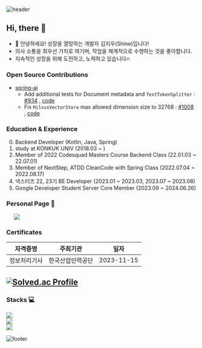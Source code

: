![header](https://capsule-render.vercel.app/api?type=waving&color=0:4B89DC,50:8BB3E8,100:8DD6DC&height=300&section=header&text=Shine's%20github&fontSize=60&fontAlignY=50&fontColor=FFFFFF)
##  Hi, there 👋
- 🌱 안녕하세요! 성장을 열망하는 개발자 김지우(Shine)입니다!
- 의사 소통을 최우선 가치로 여기며, 작업을 체계적으로 수행하는 것을 좋아합니다.
- 지속적인 성장을 위해 도전하고, 노력하고 있습니다🔥

### Open Source Contributions
- [spring-ai](https://github.com/spring-projects/spring-ai/pulls?q=is%3Apr+author%3Azbqmgldjfh)
  - Add additional tests for Document metadata and `TextTokenSplitter` : [#934](https://github.com/spring-projects/spring-ai/pull/934) , [code](https://github.com/spring-projects/spring-ai/commit/3bec210b802e7238dd096017e72d09db7a628864)
  - Fix `MilvusVectorStore` max allowed dimension size to 32768 : [#1008](https://github.com/spring-projects/spring-ai/pull/1008) , [code](https://github.com/spring-projects/spring-ai/commit/69311483779842d857016e80b991467bda0aa32e)

### Education & Experience
0. Backend Developer (Kotlin, Java, Spring)
1. study at KONKUK UNIV (2018.03 ~ )   
2. Member of 2022 Codesquad Masters Course Backend Class (22.01.03 ~ 22.07.01)  
3. Member of NextStep, ATDD CleanCode with Spring Class (2022.07.04 ~ 2022.08.17)
4. 넥스터즈 22, 23기 BE Developer (2023.01 ~ 2023.03, 2023.07 ~ 2023.08)
5. Google Developer Student Server Core Member (2023.09 ~ 2024.06.26)

### Personal Page 💬
<a href="https://blogshine.tistory.com/">
    <img 
        src="http://img.shields.io/badge/-Tech%20Blog-blue?style=flat&logo=Tistory&link=https://blog.naver.com/zbqmgldjfh"
        style="height : auto; margin-left : 20px; margin-right : 20px;"/>
</a>

### Certificates
|자격증명|주최기관|일자|
|:----:|:----:|:----:|
|정보처리기사|한국산업인력공단|2023-11-15|

<!-- ![Anurag's GitHub stats](https://github-readme-stats.vercel.app/api?username=zbqmgldjfh&show_icons=true&theme=gruvbox) -->
<!-- [![Top Langs](https://github-readme-stats.vercel.app/api/top-langs/?username=zbqmgldjfh&layout=compact&theme=gruvbox)](https://github.com/anuraghazra/github-readme-stats) -->

[![Solved.ac Profile](http://mazassumnida.wtf/api/v2/generate_badge?boj=zbqmgldjfh)](https://solved.ac/zbqmgldjfh)
----
    
### Stacks 💻
<p align="left">
  <a href="https://skillicons.dev">
    <img src="https://skillicons.dev/icons?i=java,kotlin,spring,hibernate,gradle" />
  </a> <br>
  <a href="https://skillicons.dev">
    <img src="https://skillicons.dev/icons?i=ruby,rails,python,django,cpp" />
  </a> <br>
  <a href="https://skillicons.dev">
    <img src="https://skillicons.dev/icons?i=mysql,docker,linux,aws,jenkins" />
  </a>
</p>

<!-- <p align="left">
    <img src="https://img.shields.io/badge/Java-yellowgreen?style=flastic&logo=Java&logoColor=#007396"/> 
    <img src="https://img.shields.io/badge/Kotlin-yellowgreen?style=flastic&logo=Kotlin&logoColor=#007396"/> 
    <img src="https://img.shields.io/badge/Spring-6DB33F?style=flat-square&logo=Spring&logoColor=white"/> 
    <img src="https://img.shields.io/badge/SpringBoot-6DB33F?style=flat-square&logo=Spring&logoColor=white"/> 
    <img src="https://img.shields.io/badge/Hibernate-success?style=flastic&logo=Hibernate&logoColor=#59666C"/>
</p>

<p align="left">
    <img src="https://img.shields.io/badge/MySQL-4479A1?style=flat-square&logo=MySQL&logoColor=white"/> 
    <img src="https://img.shields.io/badge/GitHub-lightgrey?style=flastic&logo=GitHub&logoColor=#181717"/> 
    <img src="https://img.shields.io/badge/IntelliJ IDEA-important?style=flastic&logo=IntelliJ-IDEA&logoColor=#181717"/>
    <img src="https://img.shields.io/badge/Linux-yellow?style=flastic&logo=Linux&logoColor=#181717"/> 
    <img src="https://img.shields.io/badge/Gradle-success?style=flastic&logo=Gradle&logoColor=#181717"/> 
    <img src="https://img.shields.io/badge/Amazon AWS-informational?style=flastic&logo=Amazon-AWS&logoColor=#181717"/>
    <img src="https://img.shields.io/badge/C++-00599C?style=flat-square&logo=C%2B%2B&logoColor=white"/>
</p> -->

<!--
**zbqmgldjfh/zbqmgldjfh** is a ✨ _special_ ✨ repository because its `README.md` (this file) appears on your GitHub profile.

Here are some ideas to get you started:

- 🔭 I’m currently working on ...
- 🌱 I’m currently learning ...
- 👯 I’m looking to collaborate on ...
- 🤔 I’m looking for help with ...
- 💬 Ask me about ...
- 📫 How to reach me: ...
- 😄 Pronouns: ...
- ⚡ Fun fact: ...
-->
![footer](https://capsule-render.vercel.app/api?section=footer&type=waving&color=0:4B89DC,50:8BB3E8,100:8DD6DC&section=footer&fontAlignY=50)
